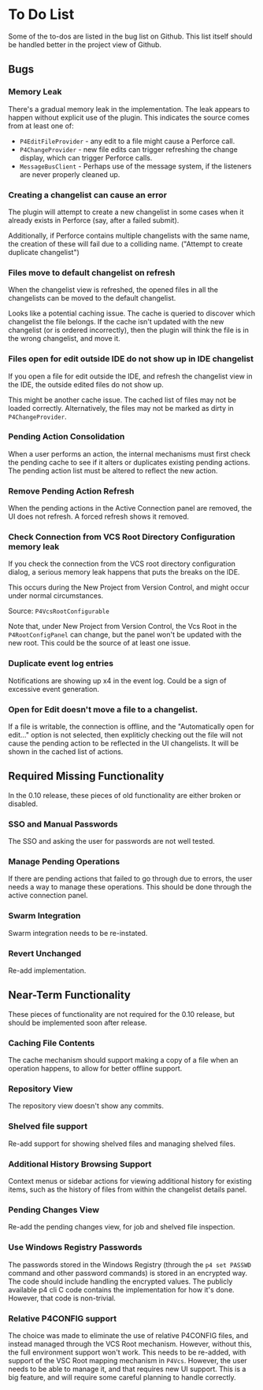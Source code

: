 # To Do List

Some of the to-dos are listed in the bug list on Github.  This list itself should be handled better in the project view of Github.



## Bugs

### Memory Leak

There's a gradual memory leak in the implementation.  The leak appears to happen without explicit use of the plugin.  This indicates the source comes from at least one of:

* `P4EditFileProvider` - any edit to a file might cause a Perforce call.
* `P4ChangeProvider` - new file edits can trigger refreshing the change display, which can trigger Perforce calls.
* `MessageBusClient` - Perhaps use of the message system, if the listeners are never properly cleaned up.


### Creating a changelist can cause an error

The plugin will attempt to create a new changelist in some cases when it already exists in Perforce (say, after a failed submit).

Additionally, if Perforce contains multiple changelists with the same name, the creation of these will fail due to a colliding name. ("Attempt to create duplicate changelist")

### Files move to default changelist on refresh

When the changelist view is refreshed, the opened files in all the changelists can be moved to the default changelist.

Looks like a potential caching issue.  The cache is queried to discover which changelist the file belongs.  If the cache isn't updated with the new changelist (or is ordered incorrectly), then the plugin will think the file is in the wrong changelist, and move it.

### Files open for edit outside IDE do not show up in IDE changelist

If you open a file for edit outside the IDE, and refresh the changelist view in the IDE, the outside edited files do not show up.

This might be another cache issue.  The cached list of files may not be loaded correctly.  Alternatively, the files may not be marked as dirty in `P4ChangeProvider`.

### Pending Action Consolidation

When a user performs an action, the internal mechanisms must first check the pending cache to see if it alters or duplicates existing pending actions.  The pending action list must be altered to reflect the new action. 

### Remove Pending Action Refresh

When the pending actions in the Active Connection panel are removed, the UI does not refresh.  A forced refresh shows it removed. 

### Check Connection from VCS Root Directory Configuration memory leak

If you check the connection from the VCS root directory configuration dialog, a serious memory leak happens that puts the breaks on the IDE.

This occurs during the New Project from Version Control, and might occur under normal circumstances.

Source: `P4VcsRootConfigurable`

Note that, under New Project from Version Control, the Vcs Root in the `P4RootConfigPanel` can change, but the panel won't be updated with the new root.  This could be the source of at least one issue.

### Duplicate event log entries

Notifications are showing up x4 in the event log.  Could be a sign of excessive event generation.

### Open for Edit doesn't move a file to a changelist.

If a file is writable, the connection is offline, and the "Automatically open for edit..." option is not selected, then expliticly checking out the file will not cause the pending action to be reflected in the UI changelists.  It will be shown in the cached list of actions.



## Required Missing Functionality

In the 0.10 release, these pieces of old functionality are either broken or disabled.

### SSO and Manual Passwords

The SSO and asking the user for passwords are not well tested.

### Manage Pending Operations

If there are pending actions that failed to go through due to errors, the user needs a way to manage these operations.  This should be done through the active connection panel.

### Swarm Integration

Swarm integration needs to be re-instated.

### Revert Unchanged

Re-add implementation.



## Near-Term Functionality

These pieces of functionality are not required for the 0.10 release, but should be implemented soon after release.

### Caching File Contents

The cache mechanism should support making a copy of a file when an operation happens, to allow for better offline support.

### Repository View

The repository view doesn't show any commits.

### Shelved file support

Re-add support for showing shelved files and managing shelved files.

### Additional History Browsing Support

Context menus or sidebar actions for viewing additional history for existing items, such as the history of files from within the changelist details panel. 

### Pending Changes View

Re-add the pending changes view, for job and shelved file inspection.

### Use Windows Registry Passwords

The passwords stored in the Windows Registry (through the `p4 set PASSWD` command and other password commands) is stored
in an encrypted way.  The code should include handling the encrypted values.  The publicly available p4 cli C code
contains the implementation for how it's done.  However, that code is non-trivial. 

### Relative P4CONFIG support

The choice was made to eliminate the use of relative P4CONFIG files, and instead managed through the VCS Root mechanism.
However, without this, the full environment support won't work.  This needs to be re-added, with support of the VSC Root
mapping mechanism in `P4Vcs`.  However, the user needs to be able to manage it, and that requires new UI support.  This
is a big feature, and will require some careful planning to handle correctly.
